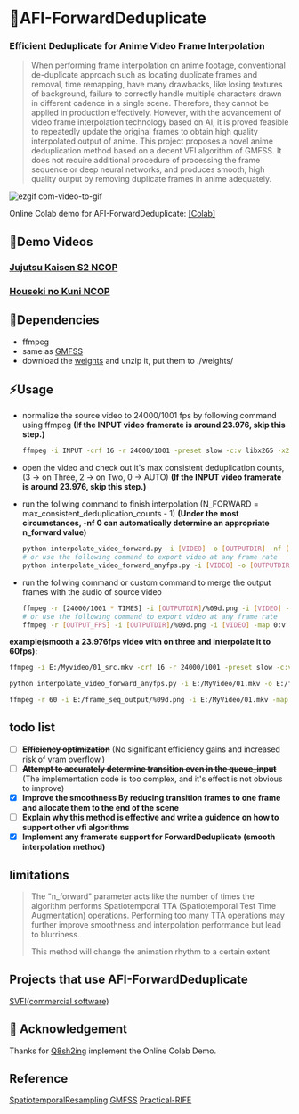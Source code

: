 # 📖AFI-ForwardDeduplicate

### Efficient Deduplicate for Anime Video Frame Interpolation
> When performing frame interpolation on anime footage, conventional de-duplicate approach such as locating duplicate frames and removal, time remapping, have many drawbacks, like losing textures of background, failure to correctly handle multiple characters drawn in different cadence in a single scene. Therefore, they cannot be applied in production effectively. 
However, with the advancement of video frame interpolation technology based on AI, it is proved feasible to repeatedly update the original frames to obtain high quality interpolated output of anime. 
This project proposes a novel anime deduplication method based on a decent VFI algorithm of GMFSS. It does not require additional procedure of processing the frame sequence or deep neural networks, and produces smooth, high quality output by removing duplicate frames in anime adequately.

![ezgif com-video-to-gif](https://github.com/hyw-dev/AFI-ForwardDeduplicate/assets/68835291/6f03dfd8-99f4-48ad-871e-91cbd704c1e5)

Online Colab demo for AFI-ForwardDeduplicate: [[Colab]](https://github.com/Q8sh2ing/AFI-ForwardDeduplicate-Colab/blob/main/forward_dedup_Colab.ipynb)

## 👀Demo Videos
### [Jujutsu Kaisen S2 NCOP](https://www.bilibili.com/video/BV16W421N7s5/?share_source=copy_web&vd_source=8a8926eb0f1d5f0f1cab7529c8f51282)
### [Houseki no Kuni NCOP](https://www.bilibili.com/video/BV1py4y1A7qj/?share_source=copy_web&vd_source=8a8926eb0f1d5f0f1cab7529c8f51282)

## 🔧Dependencies
- ffmpeg
- same as [GMFSS](https://github.com/98mxr/GMFSS_Fortuna)
- download the [weights](https://drive.google.com/file/d/157M4i1B9hjWs1K2AZVArSulkM9qV2sdH/view?usp=sharing) and unzip it, put them to ./weights/
 
## ⚡Usage 
- normalize the source video to 24000/1001 fps by following command using ffmpeg **(If the INPUT video framerate is around 23.976, skip this step.)**
  ```bash
  ffmpeg -i INPUT -crf 16 -r 24000/1001 -preset slow -c:v libx265 -x265-params profile=main10 -c:a copy OUTPUT
  ```
- open the video and check out it's max consistent deduplication counts, (3 -> on Three, 2 -> on Two, 0 -> AUTO) **(If the INPUT video framerate is around 23.976, skip this step.)**
- run the follwing command to finish interpolation
  (N_FORWARD = max_consistent_deduplication_counts - 1) **(Under the most circumstances, -nf 0 can automatically determine an appropriate n_forward value)**
  ```bash
  python interpolate_video_forward.py -i [VIDEO] -o [OUTPUTDIR] -nf [N_FORWARD] -t [TIMES] -m [MODEL_TYPE] -s -st 12 -scale [SCALE] -stf -c -half
  # or use the following command to export video at any frame rate
  python interpolate_video_forward_anyfps.py -i [VIDEO] -o [OUTPUTDIR] -nf [N_FORWARD] -fps [OUTPUT_FPS] -m [MODEL_TYPE] -s -st 12 -scale [SCALE] -stf -c
  ```
  
- run the follwing command or custom command to merge the output frames with the audio of source video
  ```bash
  ffmpeg -r [24000/1001 * TIMES] -i [OUTPUTDIR]/%09d.png -i [VIDEO] -map 0:v -map 1:a -crf 16 -preset slow -c:v libx265 -x265-params profile=main10 -c:a copy [FINAL_OUTPUT]
  # or use the following command to export video at any frame rate
  ffmpeg -r [OUTPUT_FPS] -i [OUTPUTDIR]/%09d.png -i [VIDEO] -map 0:v -map 1:a -crf 16 -preset slow -c:v libx265 -x265-params profile=main10 -c:a copy [FINAL_OUTPUT]
  ```
  
 **example(smooth a 23.976fps video with on three and interpolate it to 60fps):**

  ```bash
  ffmpeg -i E:/Myvideo/01_src.mkv -crf 16 -r 24000/1001 -preset slow -c:v libx265 -x265-params profile=main10 -c:a copy E:/Myvideo/01.mkv

  python interpolate_video_forward_anyfps.py -i E:/MyVideo/01.mkv -o E:/frame_seq_output -nf 2 -fps 60 -m gmfss -s -st 12 -scale 1.0 -stf -c

  ffmpeg -r 60 -i E:/frame_seq_output/%09d.png -i E:/MyVideo/01.mkv -map 0:v -map 1:a -crf 16 -preset slow -c:v libx265 -x265-params profile=main10 -c:a copy E:/final_output/01.mkv
  ```
  

## todo list
- [ ] ~~**Efficiency optimization**~~ (No significant efficiency gains and increased risk of vram overflow.)
- [ ] ~~**Attempt to accurately determine transition even in the queue_input**~~ (The implementation code is too complex, and it's effect is not obvious to improve)
- [x] **Improve the smoothness By reducing transition frames to one frame and allocate them to the end of the scene**
- [ ] **Explain why this method is effective and write a guidence on how to support other vfi algorithms**
- [x] **Implement any framerate support for ForwardDeduplicate (smooth interpolation method)**

## limitations
> The "n_forward" parameter acts like the number of times the algorithm performs Spatiotemporal TTA (Spatiotemporal Test Time Augmentation) operations.
> Performing too many TTA operations may further improve smoothness and interpolation performance but lead to blurriness.
> 
> This method will change the animation rhythm to a certain extent

## Projects that use AFI-ForwardDeduplicate
[SVFI(commercial software)](https://store.steampowered.com/app/1692080/SVFI/)

## 🤗 Acknowledgement

Thanks for [Q8sh2ing](https://github.com/Q8sh2ing) implement the Online Colab Demo.

## Reference
[SpatiotemporalResampling](https://github.com/hyw-dev/SpatiotemporalResampling) [GMFSS](https://github.com/98mxr/GMFSS_Fortuna) [Practical-RIFE](https://github.com/hzwer/Practical-RIFE)
